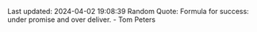 Last updated: 2024-04-02 19:08:39
Random Quote: Formula for success: under promise and over deliver. - Tom Peters